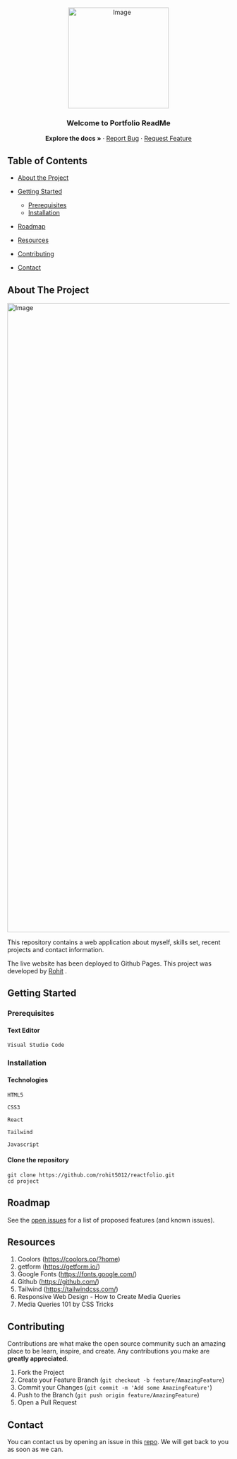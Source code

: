 <br />
<p align="center">
  <a href="https://github.com/rshaarma/Bootstrap-Portfolio">
  <img width="228" alt="Image" src="https://github.com/user-attachments/assets/1ea5e4fb-c490-4ed1-b622-d05c057146e0" />
  </a>

  <h3 align="center">Welcome to Portfolio ReadMe</h3>

  <p align="center">
    <strong>Explore the docs »</strong>
    <!-- <a href="https://rohittsharrma.netlify.app/">View Demo</a> -->
    ·
    <a href="https://github.com/rohit5012/reactfolio/issues">Report Bug</a>
    ·
    <a href="https://github.com/rohit5012/reactfolio/issues">Request Feature</a>
  </p>
</p>

<!-- TABLE OF CONTENTS -->

## Table of Contents

- [About the Project](#about-the-project)

- [Getting Started](#getting-started)

  - [Prerequisites](#prerequisites)
  - [Installation](#installation)

- [Roadmap](#roadmap)
- [Resources](#resources)
- [Contributing](#contributing)
- [Contact](#contact)

## About The Project

<img width="1422" alt="Image" src="https://github.com/user-attachments/assets/9840e5df-ebb4-4b77-9346-a78e9247f504" />

This repository contains a web application about myself, skills set, recent projects and contact information.

The live website has been deployed to
Github Pages. This project was developed by [Rohit](https://github.com/rohit5012) .

## Getting Started

### Prerequisites

#### Text Editor

```shell
Visual Studio Code
```

### Installation

#### Technologies

```shell
HTML5
```

```shell
CSS3
```

```shell
React
```

```shell
Tailwind
```

```shell
Javascript
```

#### Clone the repository

```shell
git clone https://github.com/rohit5012/reactfolio.git
cd project
```

<!-- ROADMAP -->

## Roadmap

See the [open issues](https://github.com/rohit5012/reactfolio/issues) for a list of proposed features (and known issues).

## Resources

1. Coolors (https://coolors.co/?home)
2. getform (https://getform.io/)
3. Google Fonts (https://fonts.google.com/)
4. Github (https://github.com/)
5. Tailwind (https://tailwindcss.com/)
6. Responsive Web Design - How to Create Media Queries
7. Media Queries 101 by CSS Tricks

## Contributing

Contributions are what make the open source community such an amazing place to be learn, inspire, and create. Any contributions you make are **greatly appreciated**.

1. Fork the Project
2. Create your Feature Branch (`git checkout -b feature/AmazingFeature`)
3. Commit your Changes (`git commit -m 'Add some AmazingFeature'`)
4. Push to the Branch (`git push origin feature/AmazingFeature`)
5. Open a Pull Request

## Contact

You can contact us by opening an issue in this [repo](https://github.com/rohit5012/reactfolio/issues). We will get back to you as soon as we can.
